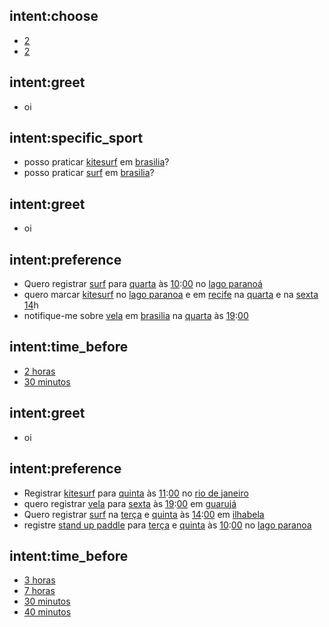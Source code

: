 ## intent:choose
- [2](choice)
- [2](choice)

## intent:greet
- oi

## intent:specific_sport
- posso praticar [kitesurf](sport) em [brasilia](locale)?
- posso praticar [surf](sport) em [brasilia](locale)?

## intent:greet
- oi

## intent:preference
- Quero registrar [surf](user_sport) para [quarta](user_day) às [10](user_hour):[00](user_minute) no [lago paranoá](user_locale)
- quero marcar [kitesurf](user_sport) no [lago paranoa](user_locale) e em [recife](user_locale) na [quarta](user_day) e na [sexta](user_day) [14](user_hour)h
- notifique-me sobre [vela](user_sport) em [brasilia](user_locale) na [quarta](user_day) às [19](user_hour):[00](user_minute)

## intent:time_before
- [2 horas](hours_before)
- [30 minutos](minutes_before)

## intent:greet
- oi

## intent:preference
- Registrar [kitesurf](user_sport) para [quinta](user_day) às [11](user_hour):[00](user_minute) no [rio de janeiro](user_locale)
- quero registrar [vela](user_sport) para [sexta](user_day) às [19](user_hour):[00](user_minute) em [guarujá](user_locale)
- Quero registrar [surf](user_sport) na [terça](user_day) e [quinta](user_day) às [14](user_hour):[00](user_minute) em [ilhabela](user_locale)
- registre [stand up paddle](user_sport) para [terça](user_day) e [quinta](user_day) às [10](user_hour):[00](user_minute) no [lago paranoa](user_locale)

## intent:time_before
- [3 horas](hours_before)
- [7 horas](hours_before)
- [30 minutos](minutes_before)
- [40 minutos](minutes_before)
